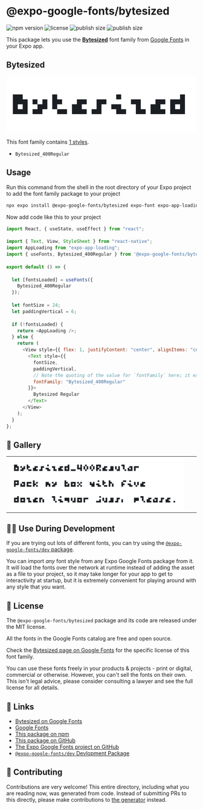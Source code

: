 # @expo-google-fonts/bytesized

![npm version](https://flat.badgen.net/npm/v/@expo-google-fonts/bytesized)
![license](https://flat.badgen.net/github/license/expo/google-fonts)
![publish size](https://flat.badgen.net/packagephobia/install/@expo-google-fonts/bytesized)
![publish size](https://flat.badgen.net/packagephobia/publish/@expo-google-fonts/bytesized)

This package lets you use the [**Bytesized**](https://fonts.google.com/specimen/Bytesized) font family from [Google Fonts](https://fonts.google.com/) in your Expo app.

## Bytesized

![Bytesized](./font-family.png)

This font family contains [1 styles](#-gallery).

- `Bytesized_400Regular`

## Usage

Run this command from the shell in the root directory of your Expo project to add the font family package to your project

```sh
npx expo install @expo-google-fonts/bytesized expo-font expo-app-loading
```

Now add code like this to your project

```js
import React, { useState, useEffect } from "react";

import { Text, View, StyleSheet } from "react-native";
import AppLoading from "expo-app-loading";
import { useFonts, Bytesized_400Regular } from '@expo-google-fonts/bytesized';

export default () => {

  let [fontsLoaded] = useFonts({
    Bytesized_400Regular
  });

  let fontSize = 24;
  let paddingVertical = 6;

  if (!fontsLoaded) {
    return <AppLoading />;
  } else {
    return (
      <View style={{ flex: 1, justifyContent: "center", alignItems: "center" }}>
        <Text style={{
          fontSize,
          paddingVertical,
          // Note the quoting of the value for `fontFamily` here; it expects a string!
          fontFamily: "Bytesized_400Regular"
        }}>
          Bytesized Regular
        </Text>
      </View>
    );
  }
};
```

## 🔡 Gallery


||||
|-|-|-|
|![Bytesized_400Regular](./Bytesized_400Regular.ttf.png)||||


## 👩‍💻 Use During Development

If you are trying out lots of different fonts, you can try using the [`@expo-google-fonts/dev` package](https://github.com/expo/google-fonts/tree/master/font-packages/dev#readme).

You can import _any_ font style from any Expo Google Fonts package from it. It will load the fonts over the network at runtime instead of adding the asset as a file to your project, so it may take longer for your app to get to interactivity at startup, but it is extremely convenient for playing around with any style that you want.


## 📖 License

The `@expo-google-fonts/bytesized` package and its code are released under the MIT license.

All the fonts in the Google Fonts catalog are free and open source.

Check the [Bytesized page on Google Fonts](https://fonts.google.com/specimen/Bytesized) for the specific license of this font family.

You can use these fonts freely in your products & projects - print or digital, commercial or otherwise. However, you can't sell the fonts on their own. This isn't legal advice, please consider consulting a lawyer and see the full license for all details.

## 🔗 Links

- [Bytesized on Google Fonts](https://fonts.google.com/specimen/Bytesized)
- [Google Fonts](https://fonts.google.com/)
- [This package on npm](https://www.npmjs.com/package/@expo-google-fonts/bytesized)
- [This package on GitHub](https://github.com/expo/google-fonts/tree/master/font-packages/bytesized)
- [The Expo Google Fonts project on GitHub](https://github.com/expo/google-fonts)
- [`@expo-google-fonts/dev` Devlopment Package](https://github.com/expo/google-fonts/tree/master/font-packages/dev)

## 🤝 Contributing

Contributions are very welcome! This entire directory, including what you are reading now, was generated from code. Instead of submitting PRs to this directly, please make contributions to [the generator](https://github.com/expo/google-fonts/tree/master/packages/generator) instead.
